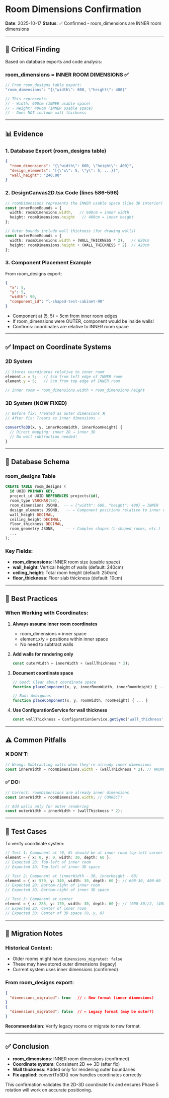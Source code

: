 # Room Dimensions Confirmation

**Date**: 2025-10-17
**Status**: ✅ Confirmed - room_dimensions are INNER room dimensions

---

## 🎯 Critical Finding

Based on database exports and code analysis:

### **room_dimensions = INNER ROOM DIMENSIONS** ✅

```typescript
// From room_designs table export:
"room_dimensions": "{\"width\": 600, \"height\": 400}"

// This represents:
// - Width: 600cm (INNER usable space)
// - Height: 400cm (INNER usable space)
// - Does NOT include wall thickness
```

---

## 📊 Evidence

### 1. Database Export (room_designs table)
```json
{
  "room_dimensions": "{\"width\": 600, \"height\": 400}",
  "design_elements": "[{\"x\": 5, \"y\": 5, ...}]",
  "wall_height": "240.00"
}
```

### 2. DesignCanvas2D.tsx Code (lines 586-596)
```typescript
// roomDimensions represents the INNER usable space (like 3D interior)
const innerRoomBounds = {
  width: roomDimensions.width,   // 600cm = inner width
  height: roomDimensions.height   // 400cm = inner height
};

// Outer bounds include wall thickness (for drawing walls)
const outerRoomBounds = {
  width: roomDimensions.width + (WALL_THICKNESS * 2),   // 620cm
  height: roomDimensions.height + (WALL_THICKNESS * 2)  // 420cm
};
```

### 3. Component Placement Example
From room_designs export:
```json
{
  "x": 5,
  "y": 5,
  "width": 90,
  "component_id": "l-shaped-test-cabinet-90"
}
```

- Component at (5, 5) = 5cm from inner room edges
- If room_dimensions were OUTER, component would be inside walls!
- Confirms: coordinates are relative to INNER room space

---

## ✅ Impact on Coordinate Systems

### 2D System
```typescript
// Stores coordinates relative to inner room
element.x = 5;   // 5cm from left edge of INNER room
element.y = 5;   // 5cm from top edge of INNER room

// Inner room = room_dimensions.width × room_dimensions.height
```

### 3D System (NOW FIXED)
```typescript
// Before fix: Treated as outer dimensions ❌
// After fix: Treats as inner dimensions ✅

convertTo3D(x, y, innerRoomWidth, innerRoomHeight) {
  // Direct mapping: inner 2D → inner 3D
  // No wall subtraction needed!
}
```

---

## 🔧 Database Schema

### room_designs Table
```sql
CREATE TABLE room_designs (
  id UUID PRIMARY KEY,
  project_id UUID REFERENCES projects(id),
  room_type VARCHAR(50),
  room_dimensions JSONB,  -- ← {"width": 600, "height": 400} = INNER
  design_elements JSONB,   -- ← Component positions relative to inner room
  wall_height DECIMAL,
  ceiling_height DECIMAL,
  floor_thickness DECIMAL,
  room_geometry JSONB,     -- ← Complex shapes (L-shaped rooms, etc.)
  ...
);
```

### Key Fields:
- **room_dimensions**: INNER room size (usable space)
- **wall_height**: Vertical height of walls (default: 240cm)
- **ceiling_height**: Total room height (default: 250cm)
- **floor_thickness**: Floor slab thickness (default: 10cm)

---

## 📝 Best Practices

### When Working with Coordinates:

1. **Always assume inner room coordinates**
   - room_dimensions = inner space
   - element.x/y = positions within inner space
   - No need to subtract walls

2. **Add walls for rendering only**
   ```typescript
   const outerWidth = innerWidth + (wallThickness * 2);
   ```

3. **Document coordinate space**
   ```typescript
   // Good: Clear about coordinate space
   function placeComponent(x, y, innerRoomWidth, innerRoomHeight) { ... }

   // Bad: Ambiguous
   function placeComponent(x, y, roomWidth, roomHeight) { ... }
   ```

4. **Use ConfigurationService for wall thickness**
   ```typescript
   const wallThickness = ConfigurationService.getSync('wall_thickness', 10);
   ```

---

## ⚠️ Common Pitfalls

### ❌ DON'T:
```typescript
// Wrong: Subtracting walls when they're already inner dimensions
const innerWidth = roomDimensions.width - (wallThickness * 2); // WRONG!
```

### ✅ DO:
```typescript
// Correct: roomDimensions are already inner dimensions
const innerWidth = roomDimensions.width; // CORRECT!

// Add walls only for outer rendering
const outerWidth = innerWidth + (wallThickness * 2);
```

---

## 🧪 Test Cases

To verify coordinate system:

```typescript
// Test 1: Component at (0, 0) should be at inner room top-left corner
element = { x: 0, y: 0, width: 30, depth: 60 };
// Expected 2D: Top-left of inner room
// Expected 3D: Top-left of inner 3D space

// Test 2: Component at (innerWidth - 30, innerHeight - 60)
element = { x: 570, y: 340, width: 30, depth: 60 }; // 600-30, 400-60
// Expected 2D: Bottom-right of inner room
// Expected 3D: Bottom-right of inner 3D space

// Test 3: Component at center
element = { x: 285, y: 170, width: 30, depth: 60 }; // (600-30)/2, (400-60)/2
// Expected 2D: Center of inner room
// Expected 3D: Center of 3D space (0, y, 0)
```

---

## 🔄 Migration Notes

### Historical Context:
- Older rooms might have `dimensions_migrated: false`
- These may have stored outer dimensions (legacy)
- Current system uses inner dimensions (confirmed)

### From room_designs export:
```json
{
  "dimensions_migrated": true   // ← New format (inner dimensions)
}
{
  "dimensions_migrated": false  // ← Legacy format (may be outer?)
}
```

**Recommendation**: Verify legacy rooms or migrate to new format.

---

## ✅ Conclusion

- **room_dimensions**: INNER room dimensions (confirmed)
- **Coordinate system**: Consistent 2D ↔ 3D (after fix)
- **Wall thickness**: Added only for rendering outer boundaries
- **Fix applied**: convertTo3D() now handles coordinates correctly

This confirmation validates the 2D-3D coordinate fix and ensures Phase 5 rotation will work on accurate positioning.
